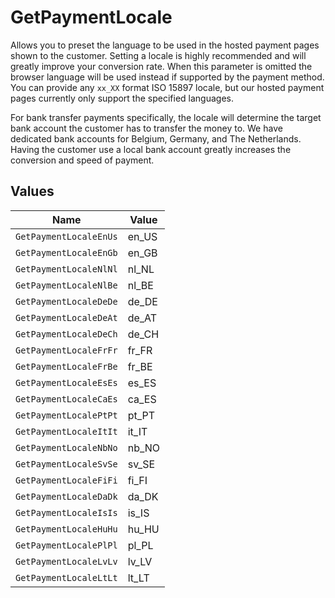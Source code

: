 # GetPaymentLocale

Allows you to preset the language to be used in the hosted payment pages shown to the customer. Setting a locale
is highly recommended and will greatly improve your conversion rate. When this parameter is omitted the browser
language will be used instead if supported by the payment method. You can provide any `xx_XX` format ISO 15897
locale, but our hosted payment pages currently only support the specified languages.

For bank transfer payments specifically, the locale will determine the target bank account the customer has to
transfer the money to. We have dedicated bank accounts for Belgium, Germany, and The Netherlands. Having the
customer use a local bank account greatly increases the conversion and speed of payment.


## Values

| Name                   | Value                  |
| ---------------------- | ---------------------- |
| `GetPaymentLocaleEnUs` | en_US                  |
| `GetPaymentLocaleEnGb` | en_GB                  |
| `GetPaymentLocaleNlNl` | nl_NL                  |
| `GetPaymentLocaleNlBe` | nl_BE                  |
| `GetPaymentLocaleDeDe` | de_DE                  |
| `GetPaymentLocaleDeAt` | de_AT                  |
| `GetPaymentLocaleDeCh` | de_CH                  |
| `GetPaymentLocaleFrFr` | fr_FR                  |
| `GetPaymentLocaleFrBe` | fr_BE                  |
| `GetPaymentLocaleEsEs` | es_ES                  |
| `GetPaymentLocaleCaEs` | ca_ES                  |
| `GetPaymentLocalePtPt` | pt_PT                  |
| `GetPaymentLocaleItIt` | it_IT                  |
| `GetPaymentLocaleNbNo` | nb_NO                  |
| `GetPaymentLocaleSvSe` | sv_SE                  |
| `GetPaymentLocaleFiFi` | fi_FI                  |
| `GetPaymentLocaleDaDk` | da_DK                  |
| `GetPaymentLocaleIsIs` | is_IS                  |
| `GetPaymentLocaleHuHu` | hu_HU                  |
| `GetPaymentLocalePlPl` | pl_PL                  |
| `GetPaymentLocaleLvLv` | lv_LV                  |
| `GetPaymentLocaleLtLt` | lt_LT                  |